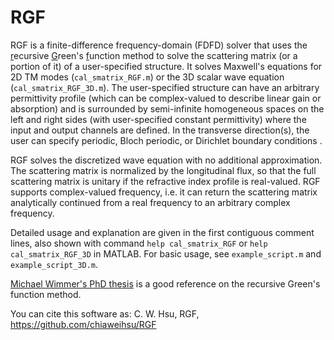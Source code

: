 # RGF
RGF is a finite-difference frequency-domain (FDFD) solver that uses the <ins>r</ins>ecursive <ins>G</ins>reen's <ins>f</ins>unction method to solve the scattering matrix (or a portion of it) of a user-specified structure. It solves Maxwell's equations for 2D TM modes (`cal_smatrix_RGF.m`) or the 3D scalar wave equation (`cal_smatrix_RGF_3D.m`). The user-specified structure can have an arbitrary permittivity profile (which can be complex-valued to describe linear gain or absorption) and is surrounded by semi-infinite homogeneous spaces on the left and right sides (with user-specified constant permittivity) where the input and output channels are defined. In the transverse direction(s), the user can specify periodic, Bloch periodic, or Dirichlet boundary conditions .

RGF solves the discretized wave equation with no additional approximation. The scattering matrix is normalized by the longitudinal flux, so that the full scattering matrix is unitary if the refractive index profile is real-valued. RGF supports complex-valued frequency, i.e. it can return the scattering matrix analytically continued from a real frequency to an arbitrary complex frequency.

Detailed usage and explanation are given in the first contiguous comment lines, also shown with command <code>help cal_smatrix_RGF</code> or <code>help cal_smatrix_RGF_3D</code> in MATLAB. For basic usage, see `example_script.m` and `example_script_3D.m`.

[Michael Wimmer's PhD thesis](https://epub.uni-regensburg.de/12142/) is a good reference on the recursive Green's function method.

You can cite this software as:
C. W. Hsu, RGF, https://github.com/chiaweihsu/RGF
